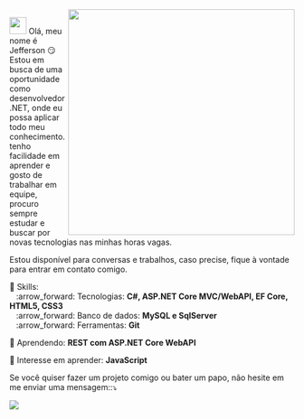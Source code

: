 
<img src="https://media.giphy.com/media/L8K62iTDkzGX6/giphy.gif" min-width="400px" max-width="400px" width="400px" align="right">

<p align="left">
  <img src="https://media.giphy.com/media/3og0IAzB7lmOo2q0Ss/giphy.gif" height="30px width="30px" >  
  Olá, meu nome é Jefferson 😏<br>
  Estou em busca de uma oportunidade como desenvolvedor .NET, onde eu possa aplicar todo meu conhecimento. tenho facilidade em aprender e gosto de trabalhar em equipe, procuro sempre estudar e buscar por novas tecnologias nas minhas horas vagas.
  
  Estou disponível para conversas e trabalhos, caso precise, fique à vontade para entrar em contato comigo.
  
  
</p>

<p align="left">
  💬 Skills: <br>
      &nbsp;&nbsp; :arrow_forward:	Tecnologias: <strong>C#, ASP.NET Core MVC/WebAPI, EF Core, HTML5, CSS3</strong> <br>      
      &nbsp;&nbsp; :arrow_forward:	Banco de dados: <strong>MySQL e SqlServer</strong> <br>
      &nbsp;&nbsp; :arrow_forward:	Ferramentas:   <strong>Git </strong> <br>
</p>

<p align="left">
  💬 Aprendendo: <strong>REST com ASP.NET Core WebAPI</strong>
</p>

<p align="left">
  💬 Interesse em aprender: <strong>JavaScript</strong>
</p>

<p align="left">
    Se você quiser fazer um projeto comigo ou bater um papo, não hesite em me enviar uma mensagem::⤵️
</p>
  
  <a href="https://www.linkedin.com/in/j3eff/" alt="Linkedin" target="_blank">
  <img src="https://img.shields.io/badge/-Linkedin-0e76a8?style=for-the-badge&logo=Linkedin&logoColor=white&link=https://www.linkedin.com/in/j3eff/" target="_blank"/></a>
</p> 

<!--
**DanielSoaress/DanielSoaress** is a ✨ _special_ ✨ repository because its `README.md` (this file) appears on your GitHub profile.

Here are some ideas to get you started:

- 🔭 I’m currently working on ...
- 🌱 I’m currently learning ...
- 👯 I’m looking to collaborate on ...
- 🤔 I’m looking for help with ...
- 💬 Ask me about ...
- 📫 How to reach me: ...
- 😄 Pronouns: ...
- ⚡ Fun fact: ...
-->
